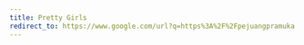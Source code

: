 ```yaml
---
title: Pretty Girls
redirect_to: https://www.google.com/url?q=https%3A%2F%2Fpejuangpramuka.blogspot.com%2Fp%2Fpretty-girls.html&sa=D&sntz=1&usg=AOvVaw16Chuf7OxzoEjz63mVmtiK
---
```

